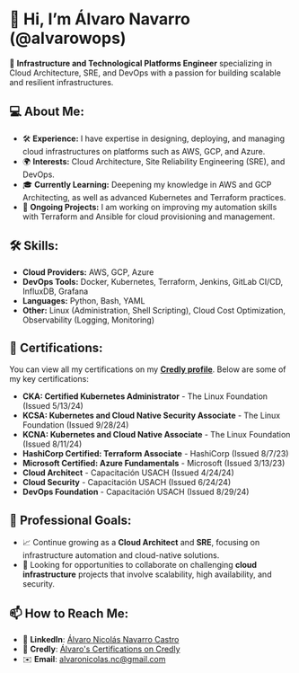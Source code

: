 # 👋 Hi, I’m Álvaro Navarro (@alvarowops)

🚀 **Infrastructure and Technological Platforms Engineer** specializing in Cloud Architecture, SRE, and DevOps with a passion for building scalable and resilient infrastructures.

## 💻 About Me:
- 🛠 **Experience:** I have expertise in designing, deploying, and managing cloud infrastructures on platforms such as AWS, GCP, and Azure.
- 🌍 **Interests:** Cloud Architecture, Site Reliability Engineering (SRE), and DevOps.
- 🎓 **Currently Learning:** Deepening my knowledge in AWS and GCP Architecting, as well as advanced Kubernetes and Terraform practices.
- 🌱 **Ongoing Projects:** I am working on improving my automation skills with Terraform and Ansible for cloud provisioning and management.

## 🛠 Skills:
- **Cloud Providers:** AWS, GCP, Azure
- **DevOps Tools:** Docker, Kubernetes, Terraform, Jenkins, GitLab CI/CD, InfluxDB, Grafana
- **Languages:** Python, Bash, YAML
- **Other:** Linux (Administration, Shell Scripting), Cloud Cost Optimization, Observability (Logging, Monitoring)

## 🏅 Certifications:
You can view all my certifications on my **[Credly profile](https://www.credly.com/users/alvaro-nicolas-navarro-castro)**. Below are some of my key certifications:
- **CKA: Certified Kubernetes Administrator** - The Linux Foundation (Issued 5/13/24)
- **KCSA: Kubernetes and Cloud Native Security Associate** - The Linux Foundation (Issued 9/28/24)
- **KCNA: Kubernetes and Cloud Native Associate** - The Linux Foundation (Issued 8/11/24)
- **HashiCorp Certified: Terraform Associate** - HashiCorp (Issued 8/7/23)
- **Microsoft Certified: Azure Fundamentals** - Microsoft (Issued 3/13/23)
- **Cloud Architect** - Capacitación USACH (Issued 4/24/24)
- **Cloud Security** - Capacitación USACH (Issued 6/24/24)
- **DevOps Foundation** - Capacitación USACH (Issued 8/29/24)

## 🎯 Professional Goals:
- 📈 Continue growing as a **Cloud Architect** and **SRE**, focusing on infrastructure automation and cloud-native solutions.
- 🤝 Looking for opportunities to collaborate on challenging **cloud infrastructure** projects that involve scalability, high availability, and security.

## 📫 How to Reach Me:
- 🔗 **LinkedIn**: [Álvaro Nicolás Navarro Castro](https://www.linkedin.com/in/alvaronicolasnavarrocastro/)
- 🔗 **Credly**: [Álvaro's Certifications on Credly](https://www.credly.com/users/alvaro-nicolas-navarro-castro)
- ✉️ **Email**: alvaronicolas.nc@gmail.com
